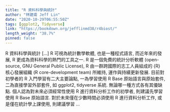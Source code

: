 ```yaml
---
title: "R 資料科學與統計"
author: "林建甫 Jeff Lin"
date: "2020-10-29T06:55:50Z"
tags: [ggplot2, Tidyverse]
link: "https://bookdown.org/jefflinmd38/r4biost/"
length_weight: "38.7%"
pinned: false
---
```


R 資料科學與統計 [...] R 可視為統計數學軟體, 也是一種程式語言, 而近年來的發展, R 更成為資料科學的熱門的工具之一. R 是一個免費的統計分析軟體 (open-source, GNU General Public License), R 由一群跨國際的志工人員組成的 {R} 核心發展組織 (R core-development team) 所維持, 運作與持續更新發展. 目前對初學者的 R 入門學習有二大主要論點, 一為學習使用 R Base 原始語言與原始套件, 二為直接學習外部套件, 如 ggplot2, tidyverse 系統. 無論哪一種方式各有其優缺點. 個人認為對未來必須經常性使用 R 進行資料分析工作的初學者, 則建議先學習使用 R Base 原始語言. 對於未來僅在少數時間必須使用 R 進行資料分析工作, 或是僅在統計學上課使用, 則建議學習 ...
